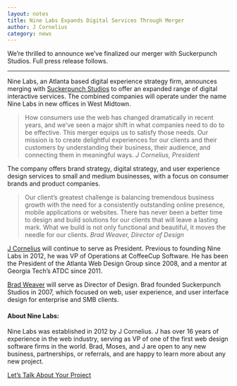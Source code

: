 ```yaml
---
layout: notes
title: Nine Labs Expands Digital Services Through Merger
author: J Cornelius
category: news
---
```

We&rsquo;re thrilled to announce we&rsquo;ve finalized our merger with Suckerpunch Studios. Full press release follows.

----

Nine Labs, an Atlanta based digital experience strategy firm, announces merging with [Suckerpunch Studios](http://www.suckerpunch-studios.com/) to offer an expanded range of digital interactive services. The combined companies will operate under the name Nine Labs in new offices in West Midtown.

> How consumers use the web has changed dramatically in recent years, and we’ve seen a major shift in what companies need to do to be effective. This merger equips us to satisfy those needs. Our mission is to create delightful experiences for our clients and their customers by understanding their business, their audience, and connecting them in meaningful ways.
  *J Cornelius, President*

The company offers brand strategy, digital strategy, and user experience design services to small and medium businesses, with a focus on consumer brands and product companies.

> Our client’s greatest challenge is balancing tremendous business growth with the need for a consistently outstanding online presence, mobile applications or websites. There has never been a better time to design and build solutions for our clients that will leave a lasting mark. What we build is not only functional and beautiful, it moves the needle for our clients.
  *Brad Weaver, Director of Design*

[J Cornelius](https://www.linkedin.com/in/jcornelius) will continue to serve as President. Previous to founding Nine Labs in 2012, he was VP of Operations at CoffeeCup Software. He has been the President of the Atlanta Web Design Group since 2008, and a mentor at Georgia Tech’s ATDC since 2011.

[Brad Weaver](https://www.linkedin.com/in/sbradweaver) will serve as Director of Design. Brad founded Suckerpunch Studios in 2007, which focused on web, user experience, and user interface design for enterprise and SMB clients.

#### About Nine Labs:
Nine Labs was established in 2012 by J Cornelius. J has over 16 years of experience in the web industry, serving as VP of one of the first web design software firms in the world. Brad, Moses, and J are open to any new business, partnerships, or referrals, and are happy to learn more about any new project.

[Let&rsquo;s Talk About Your Project](/contact/)